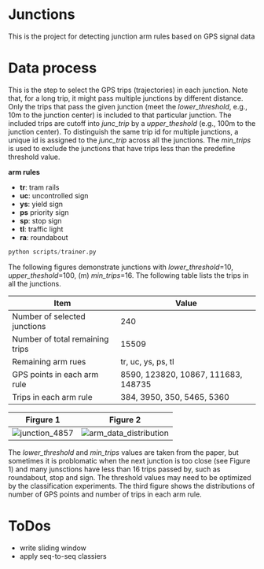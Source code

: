 # Junctions
This is the project for detecting junction arm rules based on GPS signal data 


# Data process
This is the step to select the GPS trips (trajectories) in each junction.
Note that, for a long trip, it might pass multiple junctions by different distance. Only the trips that pass the given junction (meet the *lower_threshold*, e.g., 10m to the junction center) is included to that particular junction. The included trips are cutoff into *junc_trip* by a *upper_theshold* (e.g., 100m to the junction center). 
To distinguish the same trip id for multiple junctions, a unique id is assigned to the *junc_trip* across all the junctions. The *min_trips* is used to exclude the junctions that have trips less than the predefine threshold value.

**arm rules**
- **tr**: tram rails
- **uc**: uncontrolled sign
- **ys**: yield sign
- **ps** priority sign
- **sp**: stop sign
- **tl**: traffic light
- **ra**: roundabout
 
``` python
python scripts/trainer.py
```

The following figures demonstrate junctions with *lower_threshold*=10, *upper_theshold*=100, (m) *min_trips*=16.
The following table lists the trips in all the junctions.

| Item  | Value |
| ------------- | ------------- |
| Number of selected junctions  | 240  |
| Number of total remaining trips  | 15509  |
| Remaining arm rues  | tr, uc, ys, ps, tl |
| GPS points in each arm rule | 8590, 123820, 10867, 111683, 148735 |
| Trips in each arm rule | 384, 3950, 350, 5465, 5360 |

Firgure 1            |  Figure 2
:-------------------------:|:-------------------------:
![junction_4857](https://github.com/haohao11/Junctions/blob/master/analysis/junctTrajs_4857_139.png) |  ![arm_data_distribution](https://github.com/haohao11/Junctions/blob/master/analysis/data_distribution.png)

The *lower_threshold* and *min_trips* values are taken from the paper, but sometimes it is problomatic when the next junction is too close (see Figure 1) and many junsctions have less than 16 trips passed by, such as roundabout, stop and sign. The threshold values may need to be optimized by the classification experiments. The third figure shows the distributions of number of GPS points and number of trips in each arm rule.


# ToDos
- write sliding window
- apply seq-to-seq classiers

